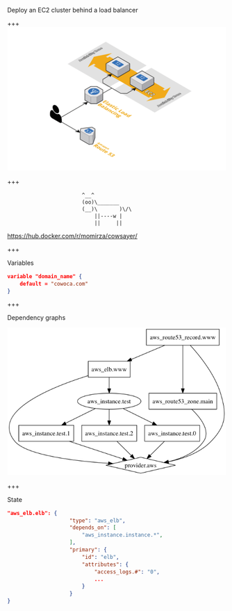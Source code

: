 
Deploy an EC2 cluster behind a load balancer

+++
![infra](assets/images/demo-infra.png)

+++

```
                        ^__^
                        (oo)\_______
                        (__)\       )\/\
                            ||----w |
                            ||     ||

```

https://hub.docker.com/r/momirza/cowsayer/

+++

Variables

```json
variable "domain_name" {
    default = "cowoca.com"
}
```

+++

Dependency graphs

![dependency-graph](assets/images/dependency-graph.png)

+++

State

```json
"aws_elb.elb": {
                    "type": "aws_elb",
                    "depends_on": [
                        "aws_instance.instance.*",
                    ],
                    "primary": {
                        "id": "elb",
                        "attributes": {
                            "access_logs.#": "0",
                            ...
                        }
                    }
}
```